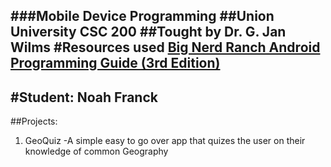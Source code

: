 ###Mobile Device Programming
##Union University CSC 200
##Tought by Dr. G. Jan Wilms
#Resources used [Big Nerd Ranch Android Programming Guide \(3rd Edition\)](https://www.bignerdranch.com/books/android-programming/)
---
#Student: Noah Franck
---
##Projects:
1. GeoQuiz
 -A simple easy to go over app that quizes the user on their knowledge of common Geography


